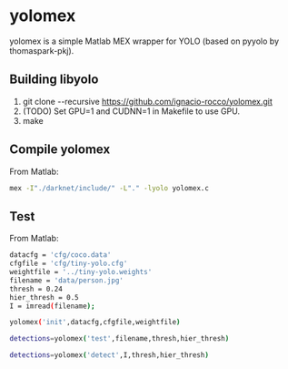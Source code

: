 # yolomex
yolomex is a simple Matlab MEX wrapper for YOLO (based on pyyolo by thomaspark-pkj).

## Building libyolo
1. git clone --recursive https://github.com/ignacio-rocco/yolomex.git
2. (TODO) Set GPU=1 and CUDNN=1 in Makefile to use GPU.
3. make

## Compile yolomex
From Matlab: 
```bash
mex -I"./darknet/include/" -L"." -lyolo yolomex.c
```

## Test
From Matlab: 
```bash
datacfg = 'cfg/coco.data'
cfgfile = 'cfg/tiny-yolo.cfg'
weightfile = '../tiny-yolo.weights'
filename = 'data/person.jpg'
thresh = 0.24
hier_thresh = 0.5
I = imread(filename);

yolomex('init',datacfg,cfgfile,weightfile)

detections=yolomex('test',filename,thresh,hier_thresh)    

detections=yolomex('detect',I,thresh,hier_thresh)  
```
